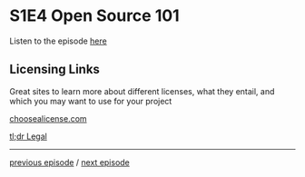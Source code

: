 # S1E4 Open Source 101

Listen to the episode [here](https://fosspod.content.town/episodes/open-source-101)

## Licensing Links
Great sites to learn more about different licenses, what they entail, and which you may want to use for your project

[choosealicense.com](https://choosealicense.com)

[tl;dr Legal](https://tldrlegal.com/)

---

[previous episode](S1E3-Manifesto.md) / [next episode](S1E5-NorthStar.md)